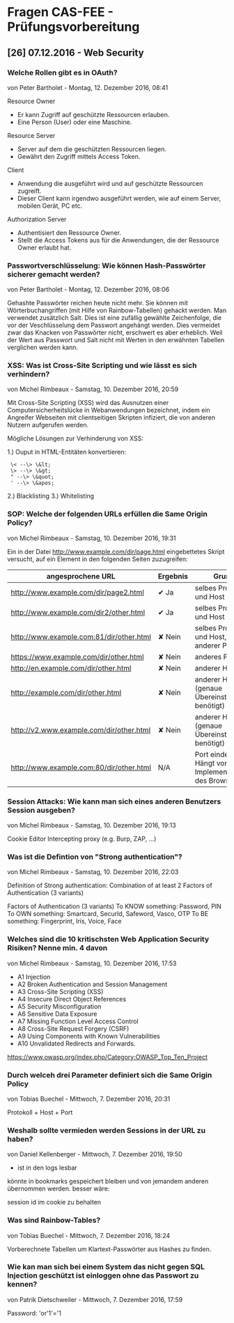 # Fragen CAS-FEE - Prüfungsvorbereitung

## [26] 07.12.2016 - Web Security

### Welche Rollen gibt es in OAuth?
von Peter Bartholet - Montag, 12. Dezember 2016, 08:41

Resource Owner

- Er kann Zugriff auf geschützte Ressourcen erlauben.
- Eine Person (User) oder eine Maschine.

Resource Server

- Server auf dem die geschützten Ressourcen liegen.
- Gewährt den Zugriff mittels Access Token.

Client

- Anwendung die ausgeführt wird und auf geschützte Ressourcen zugreift.
- Dieser Client kann irgendwo ausgeführt werden, wie auf einem Server, mobilen Gerät, PC etc.

Authorization Server

- Authentisiert den Ressource Owner.
- Stellt die Access Tokens aus für die Anwendungen, die der Ressource Owner erlaubt hat.

### Passwortverschlüsselung: Wie können Hash-Passwörter sicherer gemacht werden?
von Peter Bartholet - Montag, 12. Dezember 2016, 08:06

Gehashte Passwörter reichen heute nicht mehr. Sie können mit Wörterbuchangriffen (mit Hilfe von Rainbow-Tabellen) gehackt werden. Man verwendet zusätzlich Salt. Dies ist eine zufällig gewählte Zeichenfolge, die vor der Veschlüsselung dem Passwort angehängt werden. Dies vermeidet zwar das Knacken von Passwörter nicht, erschwert es aber erheblich. Weil der Wert aus Passwort und Salt nicht mit Werten in den erwähnten Tabellen verglichen werden kann.

### XSS: Was ist Cross-Site Scripting und wie lässt es sich verhindern?
von Michel Rimbeaux - Samstag, 10. Dezember 2016, 20:59

Mit Cross-Site Scripting (XSS) wird das Ausnutzen einer Computersicherheitslücke in Webanwendungen bezeichnet, indem ein Angreifer Webseiten mit clientseitigen Skripten infiziert, die von anderen Nutzern aufgerufen werden.

Mögliche Lösungen zur Verhinderung von XSS:

1.) Ouput in HTML-Entitäten konvertieren:
   ```
    \< --\> \&lt;
    \> --\> \&gt;
    " --\> \&quot;
    ' --\> \&apos;
```
2.) Blacklisting
3.) Whitelisting

### SOP: Welche der folgenden URLs erfüllen die Same Origin Policy?
von Michel Rimbeaux - Samstag, 10. Dezember 2016, 19:31

Ein in der Datei http://www.example.com/dir/page.html eingebettetes Skript versucht, auf ein Element in den folgenden Seiten zuzugreifen:

| angesprochene URL | Ergebnis | Grund |
|-------------------|----------|-------|
| http://www.example.com/dir/page2.html	| ✔ Ja |	selbes Protokoll und Host |
| http://www.example.com/dir2/other.html |	✔ Ja |	selbes Protokoll und Host |
| http://www.example.com:81/dir/other.html |	✘ Nein |	selbes Protokoll und Host, aber anderer Port |
| https://www.example.com/dir/other.html |	✘ Nein |	anderes Protokoll |
| http://en.example.com/dir/other.html |	✘ Nein |	anderer Host |
| http://example.com/dir/other.html	| ✘ Nein |	anderer Host (genaue Übereinstimmung benötigt) |
| http://v2.www.example.com/dir/other.html |	✘ Nein	| anderer Host (genaue Übereinstimmung benötigt) |
|  http://www.example.com:80/dir/other.html	| N/A |	Port eindeutig. Hängt von der Implementierung des Browsers ab. |

### Session Attacks: Wie kann man sich eines anderen Benutzers Session ausgeben?
von Michel Rimbeaux - Samstag, 10. Dezember 2016, 19:13

Cookie Editor
Intercepting proxy (e.g. Burp, ZAP, ...)

###  Was ist die Defintion von "Strong authentication"?
von Michel Rimbeaux - Samstag, 10. Dezember 2016, 22:03

Definition of Strong authentication:
Combination of at least 2 Factors of Authentication (3 variants)

Factors of Authentication (3 variants)
To KNOW something: Password, PIN
To OWN something: Smartcard, SecurId, Safeword, Vasco, OTP
To BE something: Fingerprint, Iris, Voice, Face

### Welches sind die 10 kritischsten Web Application Security Risiken? Nenne min. 4 davon
von Michel Rimbeaux - Samstag, 10. Dezember 2016, 17:53

- A1 Injection
- A2 Broken Authentication and Session Management
- A3 Cross-Site Scripting (XSS)
- A4 Insecure Direct Object References
- A5 Security Misconfiguration
- A6 Sensitive Data Exposure
- A7 Missing Function Level Access Control
- A8 Cross-Site Request Forgery (CSRF)
- A9 Using Components with Known Vulnerabilities
- A10 Unvalidated Redirects and Forwards.

https://www.owasp.org/index.php/Category:OWASP_Top_Ten_Project

### Durch welceh drei Parameter definiert sich die Same Origin Policy
von Tobias Buechel - Mittwoch, 7. Dezember 2016, 20:31

Protokoll + Host + Port

### Weshalb sollte vermieden werden Sessions in der URL zu haben?
von Daniel Kellenberger - Mittwoch, 7. Dezember 2016, 19:50

- ist in den logs lesbar

könnte in bookmarks gespeichert bleiben und von jemandem anderen übernommen werden.
besser wäre:

session id im cookie zu behalten

### Was sind Rainbow-Tables?
von Tobias Buechel - Mittwoch, 7. Dezember 2016, 18:24

Vorberechnete Tabellen um Klartext-Passwörter aus Hashes zu finden.

### Wie kan man sich bei einem System das nicht gegen SQL Injection geschützt ist einloggen ohne das Passwort zu kennen?
von Patrik Dietschweiler - Mittwoch, 7. Dezember 2016, 17:59

Password: 'or'1'='1